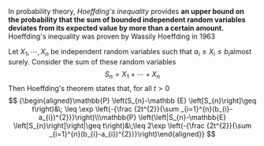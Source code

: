 In probability theory, *Hoeffding's inequality* provides **an upper bound on the probability that the sum of bounded independent random variables deviates from its expected value by more than a certain amount.** Hoeffding's inequality was proven by Wassily Hoeffding in 1963

Let $X_1, \cdots , X_n$ be independent random variables such that $\displaystyle a_{i} \le X_{i} \le b_{i}$almost surely. Consider the sum of these random variables
$$
S_n = X_1 + \cdots + X_n
$$
Then Hoeffding's theorem states that, for all $t > 0$
$$
{\begin{aligned}\mathbb{P} \left(S_{n}-\mathbb {E} \left[S_{n}\right]\geq t\right)&\; \leq \exp \left(-{\frac {2t^{2}}{\sum _{i=1}^{n}(b_{i}-a_{i})^{2}}}\right)\\\mathbb{P} \left(\left|S_{n}-\mathbb{E} \left[S_{n}\right]\right|\geq t\right)&\;\leq 2\exp \left(-{\frac {2t^{2}}{\sum _{i=1}^{n}(b_{i}-a_{i})^{2}}}\right)\end{aligned}}
$$


